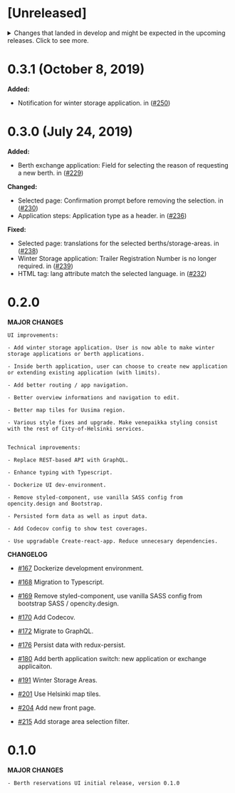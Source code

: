# [Unreleased]

<details>
  <summary>
    Changes that landed in develop and might be expected in the upcoming releases.
    Click to see more.
  </summary>
  ...
</details>

# 0.3.1 (October 8, 2019)

**Added:**

- Notification for winter storage application. in ([#250](https://github.com/City-of-Helsinki/berth-reservations-ui/pull/250))

# 0.3.0 (July 24, 2019)

**Added:**

- Berth exchange application: Field for selecting the reason of requesting a new berth. in ([#229](https://github.com/City-of-Helsinki/berth-reservations-ui/pull/229))

**Changed:**

- Selected page: Confirmation prompt before removing the selection. in ([#230](https://github.com/City-of-Helsinki/berth-reservations-ui/pull/230))
- Application steps: Application type as a header. in ([#236](https://github.com/City-of-Helsinki/berth-reservations-ui/pull/236))

**Fixed:**

- Selected page: translations for the selected berths/storage-areas. in ([#238](https://github.com/City-of-Helsinki/berth-reservations-ui/pull/238))
- Winter Storage application: Trailer Registration Number is no longer required. in ([#239](https://github.com/City-of-Helsinki/berth-reservations-ui/pull/239))
- HTML tag: lang attribute match the selected language. in ([#232](https://github.com/City-of-Helsinki/berth-reservations-ui/pull/232))

# 0.2.0

**MAJOR CHANGES**

```
UI improvements:

- Add winter storage application. User is now able to make winter storage applications or berth applications.

- Inside berth application, user can choose to create new application or extending existing application (with limits).

- Add better routing / app navigation.

- Better overview informations and navigation to edit.

- Better map tiles for Uusima region.

- Various style fixes and upgrade. Make venepaikka styling consist with the rest of City-of-Helsinki services.


Technical improvements:

- Replace REST-based API with GraphQL.

- Enhance typing with Typescript.

- Dockerize UI dev-environment.

- Remove styled-component, use vanilla SASS config from opencity.design and Bootstrap.

- Persisted form data as well as input data.

- Add Codecov config to show test coverages.

- Use upgradable Create-react-app. Reduce unnecesary dependencies.

```

**CHANGELOG**

- [#167](https://github.com/City-of-Helsinki/berth-reservations-ui/pull/167) Dockerize development environment.

- [#168](https://github.com/City-of-Helsinki/berth-reservations-ui/pull/168) Migration to Typescript.

- [#169](https://github.com/City-of-Helsinki/berth-reservations-ui/pull/169) Remove styled-component, use vanilla SASS config from bootstrap SASS / opencity.design.

- [#170](https://github.com/City-of-Helsinki/berth-reservations-ui/pull/170) Add Codecov.

- [#172](https://github.com/City-of-Helsinki/berth-reservations-ui/pull/172) Migrate to GraphQL.

- [#176](https://github.com/City-of-Helsinki/berth-reservations-ui/pull/176) Persist data with redux-persist.

- [#180](https://github.com/City-of-Helsinki/berth-reservations-ui/pull/180) Add berth application switch: new application or exchange applicaiton.

- [#191](https://github.com/City-of-Helsinki/berth-reservations-ui/pull/191) Winter Storage Areas.

- [#201](https://github.com/City-of-Helsinki/berth-reservations-ui/pull/201) Use Helsinki map tiles.

* [#204](https://github.com/City-of-Helsinki/berth-reservations-ui/pull/204) Add new front page.

* [#215](https://github.com/City-of-Helsinki/berth-reservations-ui/pull/215) Add storage area selection filter.

# 0.1.0

**MAJOR CHANGES**

```
- Berth reservations UI initial release, version 0.1.0
```
